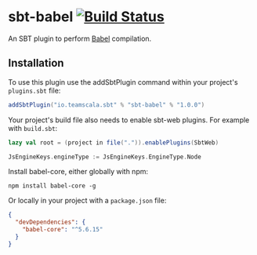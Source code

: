 # sbt-babel [![Build Status](https://travis-ci.org/zenato/sbt-babel.svg?branch=master)](https://travis-ci.org/zenato/sbt-babel)

An SBT plugin to perform [Babel](http://babeljs.io) compilation.


Installation
------------

To use this plugin use the addSbtPlugin command within your project's `plugins.sbt` file:

```scala
addSbtPlugin("io.teamscala.sbt" % "sbt-babel" % "1.0.0")
```

Your project's build file also needs to enable sbt-web plugins. For example with `build.sbt`:

```scala
lazy val root = (project in file(".")).enablePlugins(SbtWeb)

JsEngineKeys.engineType := JsEngineKeys.EngineType.Node
```

Install babel-core, either globally with npm:

```shell
npm install babel-core -g
```

Or locally in your project with a `package.json` file:

```json
{
  "devDependencies": {
    "babel-core": "^5.6.15"
  }
}
```
